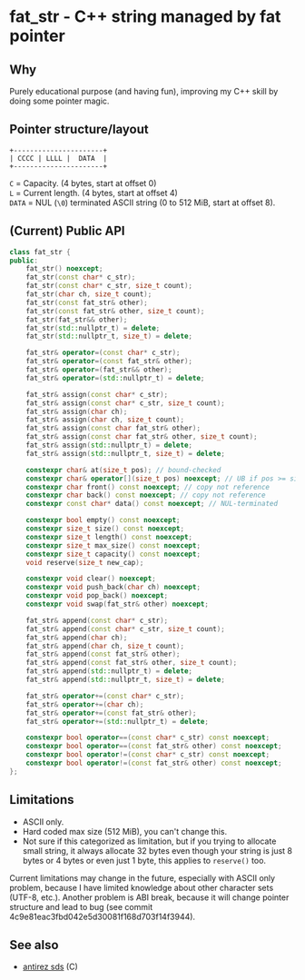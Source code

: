 # fat\_str - C++ string managed by fat pointer


## Why

Purely educational purpose (and having fun), improving my C++ skill by doing
some pointer magic.


## Pointer structure/layout

```
+----------------------+
| CCCC | LLLL |  DATA  |
+----------------------+
```

`C` = Capacity. (4 bytes, start at offset 0)<br/>
`L` = Current length. (4 bytes, start at offset 4)<br/>
`DATA` = NUL (`\0`) terminated ASCII string (0 to 512 MiB, start at offset 8).


## (Current) Public API

```cpp
class fat_str {
public:
    fat_str() noexcept;
    fat_str(const char* c_str);
    fat_str(const char* c_str, size_t count);
    fat_str(char ch, size_t count);
    fat_str(const fat_str& other);
    fat_str(const fat_str& other, size_t count);
    fat_str(fat_str&& other);
    fat_str(std::nullptr_t) = delete;
    fat_str(std::nullptr_t, size_t) = delete;

    fat_str& operator=(const char* c_str);
    fat_str& operator=(const fat_str& other);
    fat_str& operator=(fat_str&& other);
    fat_str& operator=(std::nullptr_t) = delete;

    fat_str& assign(const char* c_str);
    fat_str& assign(const char* c_str, size_t count);
    fat_str& assign(char ch);
    fat_str& assign(char ch, size_t count);
    fat_str& assign(const char fat_str& other);
    fat_str& assign(const char fat_str& other, size_t count);
    fat_str& assign(std::nullptr_t) = delete;
    fat_str& assign(std::nullptr_t, size_t) = delete;

    constexpr char& at(size_t pos); // bound-checked
    constexpr char& operator[](size_t pos) noexcept; // UB if pos >= size()
    constexpr char front() const noexcept; // copy not reference
    constexpr char back() const noexcept; // copy not reference
    constexpr const char* data() const noexcept; // NUL-terminated

    constexpr bool empty() const noexcept;
    constexpr size_t size() const noexcept;
    constexpr size_t length() const noexcept;
    constexpr size_t max_size() const noexcept;
    constexpr size_t capacity() const noexcept;
    void reserve(size_t new_cap);

    constexpr void clear() noexcept;
    constexpr void push_back(char ch) noexcept;
    constexpr void pop_back() noexcept;
    constexpr void swap(fat_str& other) noexcept;

    fat_str& append(const char* c_str);
    fat_str& append(const char* c_str, size_t count);
    fat_str& append(char ch);
    fat_str& append(char ch, size_t count);
    fat_str& append(const fat_str& other);
    fat_str& append(const fat_str& other, size_t count);
    fat_str& append(std::nullptr_t) = delete;
    fat_str& append(std::nullptr_t, size_t) = delete;

    fat_str& operator+=(const char* c_str);
    fat_str& operator+=(char ch);
    fat_str& operator+=(const fat_str& other);
    fat_str& operator+=(std::nullptr_t) = delete;

    constexpr bool operator==(const char* c_str) const noexcept;
    constexpr bool operator==(const fat_str& other) const noexcept;
    constexpr bool operator!=(const char* c_str) const noexcept;
    constexpr bool operator!=(const fat_str& other) const noexcept;
};
```


## Limitations

- ASCII only.
- Hard coded max size (512 MiB), you can't change this.
- Not sure if this categorized as limitation, but if you trying to allocate
  small string, it always allocate 32 bytes even though your string is just
  8 bytes or 4 bytes or even just 1 byte, this applies to `reserve()` too.

Current limitations may change in the future, especially with ASCII only problem,
because I have limited knowledge about other character sets (UTF-8, etc.).
Another problem is ABI break, because it will change pointer structure and
lead to bug (see commit 4c9e81eac3fbd042e5d30081f168d703f14f3944).


## See also
- [antirez sds](https://github.com/antirez/sds) (C)
